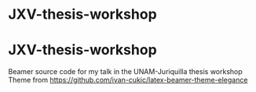 # JXV-thesis-workshop
# JXV-thesis-workshop
Beamer source code for my talk in the UNAM-Juriquilla thesis workshop
Theme from https://github.com/ivan-cukic/latex-beamer-theme-elegance
